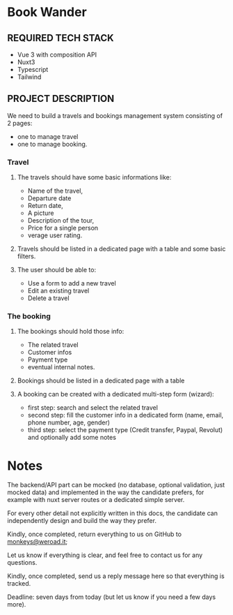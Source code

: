 # Book Wander

## REQUIRED TECH STACK

- Vue 3 with composition API
- Nuxt3
- Typescript
- Tailwind

## PROJECT DESCRIPTION

We need to build a travels and bookings management system consisting of 2 pages:

- one to manage travel
- one to manage booking.

### Travel

1. The travels should have some basic informations like:

   - Name of the travel,
   - Departure date
   - Return date,
   - A picture
   - Description of the tour,
   - Price for a single person
   - verage user rating.

2. Travels should be listed in a dedicated page with a table and some basic filters.

3. The user should be able to:
   - Use a form to add a new travel
   - Edit an existing travel
   - Delete a travel

### The booking
1. The bookings should hold those info:
    - The related travel
    - Customer infos
    - Payment type
    - eventual internal notes.

2. Bookings should be listed in a dedicated page with a table
3. A booking can be created with a dedicated multi-step form (wizard):
    - first step: search and select the related travel
    - second step: fill the customer info in a dedicated form (name, email, phone number, age, gender)
    - third step: select the payment type (Credit transfer, Paypal, Revolut) and optionally add some notes

# Notes
The backend/API part can be mocked (no database, optional validation, just mocked data) and implemented in the way the candidate prefers, for example with nuxt server routes or a dedicated simple server.

For every other detail not explicitly written in this docs, the candidate can independently design and build the way they prefer.

Kindly, once completed, return everything to us on GitHub to monkeys@weroad.it;

Let us know if everything is clear, and feel free to contact us for any questions.

Kindly, once completed, send us a reply message here so that everything is tracked.

Deadline: seven days from today (but let us know if you need a few days more).

